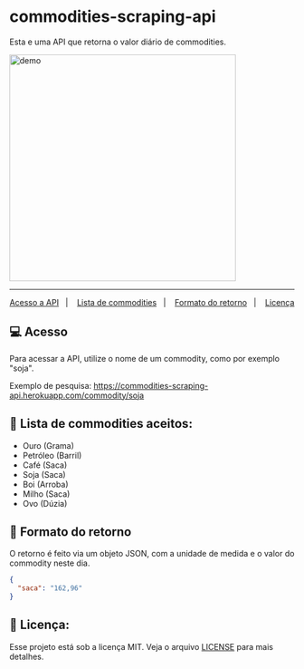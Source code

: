 # commodities-scraping-api
Esta e uma API que retorna o valor diário de commodities.

<img src="https://i.imgur.com/x3Jw5Bi.gif" alt="demo" height="400">
<hr />

<p align="center">
  <a href="#-acesso">Acesso a API</a>&nbsp;&nbsp;&nbsp;|&nbsp;&nbsp;&nbsp;
  <a href="#-lista-de-commodities-aceitos">Lista de commodities</a>&nbsp;&nbsp;&nbsp;|&nbsp;&nbsp;&nbsp;
  <a href="#-formato-do-retorno">Formato do retorno</a>&nbsp;&nbsp;&nbsp;|&nbsp;&nbsp;&nbsp;
  <a href="#memo-licença">Licença</a>
</p>

## 💻 Acesso
Para acessar a API, utilize o nome de um commodity, como por exemplo "soja".

Exemplo de pesquisa:
https://commodities-scraping-api.herokuapp.com/commodity/soja

## 🌽 Lista de commodities aceitos:
- Ouro (Grama)
- Petróleo (Barril)
- Café (Saca)
- Soja (Saca)
- Boi (Arroba)
- Milho (Saca)
- Ovo (Dúzia)

## 📑 Formato do retorno
O retorno é feito via um objeto JSON, com a unidade de medida e o valor do commodity neste dia.

~~~json
{
  "saca": "162,96"
}
~~~

## :memo: Licença:
Esse projeto está sob a licença MIT. Veja o arquivo [LICENSE](LICENSE) para mais detalhes.

